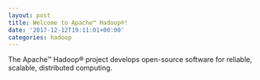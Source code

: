 ```yaml
---
layout: post
title: Welcome to Apache™ Hadoop®!
date: '2017-12-12T19:11:01+00:00'
categories: hadoop
---
```

The Apache™ Hadoop® project develops open-source software for reliable, scalable, distributed computing. 
